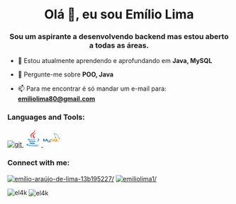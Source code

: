 <h1 align="center">Olá 👋, eu sou Emílio Lima</h1>
<h3 align="center">Sou um aspirante a desenvolvendo backend mas estou aberto a todas as áreas.</h3>

- 🌱 Estou atualmente aprendendo e aprofundando em **Java, MySQL**

- 💬 Pergunte-me sobre **POO, Java**

- 📫 Para me encontrar é só mandar um e-mail para: **emiliolima80@gmail.com**

<h3 align="left">Languages and Tools:</h3>
<p align="left"> <a href="https://git-scm.com/" target="_blank" rel="noreferrer"> <img src="https://www.vectorlogo.zone/logos/git-scm/git-scm-icon.svg" alt="git" width="40" height="40"/> </a> <a href="https://www.java.com" target="_blank" rel="noreferrer"> <img src="https://raw.githubusercontent.com/devicons/devicon/master/icons/java/java-original.svg" alt="java" width="40" height="40"/> </a> <a href="https://www.mysql.com/" target="_blank" rel="noreferrer"> <img src="https://raw.githubusercontent.com/devicons/devicon/master/icons/mysql/mysql-original-wordmark.svg" alt="mysql" width="40" height="40"/> </a> </p>

<h3 align="left">Connect with me:</h3>
<p align="left">
<a href="https://linkedin.com/in/emílio-araújo-de-lima-13b195227/" target="blank"><img align="center" src="https://raw.githubusercontent.com/rahuldkjain/github-profile-readme-generator/master/src/images/icons/Social/linked-in-alt.svg" alt="emílio-araújo-de-lima-13b195227/" height="30" width="40" /></a>
<a href="https://instagram.com/emiliolima1/" target="blank"><img align="center" src="https://raw.githubusercontent.com/rahuldkjain/github-profile-readme-generator/master/src/images/icons/Social/instagram.svg" alt="emiliolima1/" height="30" width="40" /></a>
</p>


<p><img align="left" src="https://github-readme-stats.vercel.app/api/top-langs?username=el4k&show_icons=true&locale=en&layout=compact" alt="el4k" /></p>

<p>&nbsp;<img align="center" src="https://github-readme-stats.vercel.app/api?username=el4k&show_icons=true&locale=en" alt="el4k" /></p>
